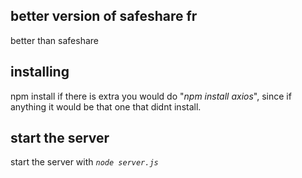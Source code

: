 ## better version of safeshare fr
better than safeshare

## installing

npm install if there is extra you would do "*npm install axios*", since if anything it would be that one that didnt install.

## start the server

start the server with *`node server.js`*
